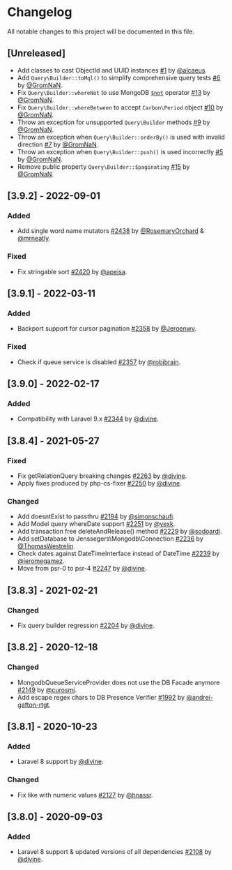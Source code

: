 # Changelog
All notable changes to this project will be documented in this file.

## [Unreleased]

- Add classes to cast ObjectId and UUID instances [#1](https://github.com/GromNaN/laravel-mongodb-private/pull/1) by [@alcaeus](https://github.com/alcaeus).
- Add `Query\Builder::toMql()` to simplify comprehensive query tests [#6](https://github.com/GromNaN/laravel-mongodb-private/pull/6) by [@GromNaN](https://github.com/GromNaN).
- Fix `Query\Builder::whereNot` to use MongoDB [`$not`](https://www.mongodb.com/docs/manual/reference/operator/query/not/) operator [#13](https://github.com/GromNaN/laravel-mongodb-private/pull/13) by [@GromNaN](https://github.com/GromNaN).
- Fix `Query\Builder::whereBetween` to accept `Carbon\Period` object [#10](https://github.com/GromNaN/laravel-mongodb-private/pull/10) by [@GromNaN](https://github.com/GromNaN).
- Throw an exception for unsupported `Query\Builder` methods [#9](https://github.com/GromNaN/laravel-mongodb-private/pull/9) by [@GromNaN](https://github.com/GromNaN).
- Throw an exception when `Query\Builder::orderBy()` is used with invalid direction [#7](https://github.com/GromNaN/laravel-mongodb-private/pull/7) by [@GromNaN](https://github.com/GromNaN).
- Throw an exception when `Query\Builder::push()` is used incorrectly [#5](https://github.com/GromNaN/laravel-mongodb-private/pull/5) by [@GromNaN](https://github.com/GromNaN).
- Remove public property `Query\Builder::$paginating` [#15](https://github.com/GromNaN/laravel-mongodb-private/pull/15) by [@GromNaN](https://github.com/GromNaN).

## [3.9.2] - 2022-09-01

### Added
- Add single word name mutators [#2438](https://github.com/jenssegers/laravel-mongodb/pull/2438) by [@RosemaryOrchard](https://github.com/RosemaryOrchard) & [@mrneatly](https://github.com/mrneatly).

### Fixed
- Fix stringable sort [#2420](https://github.com/jenssegers/laravel-mongodb/pull/2420) by [@apeisa](https://github.com/apeisa).

## [3.9.1] - 2022-03-11

### Added
- Backport support for cursor pagination [#2358](https://github.com/jenssegers/laravel-mongodb/pull/2358) by [@Jeroenwv](https://github.com/Jeroenwv).

### Fixed
- Check if queue service is disabled [#2357](https://github.com/jenssegers/laravel-mongodb/pull/2357) by [@robjbrain](https://github.com/robjbrain).

## [3.9.0] - 2022-02-17

### Added
- Compatibility with Laravel 9.x [#2344](https://github.com/jenssegers/laravel-mongodb/pull/2344) by [@divine](https://github.com/divine).

## [3.8.4] - 2021-05-27

### Fixed
- Fix getRelationQuery breaking changes [#2263](https://github.com/jenssegers/laravel-mongodb/pull/2263) by [@divine](https://github.com/divine).
- Apply fixes produced by php-cs-fixer [#2250](https://github.com/jenssegers/laravel-mongodb/pull/2250) by [@divine](https://github.com/divine).

### Changed
- Add doesntExist to passthru [#2194](https://github.com/jenssegers/laravel-mongodb/pull/2194) by [@simonschaufi](https://github.com/simonschaufi).
- Add Model query whereDate support [#2251](https://github.com/jenssegers/laravel-mongodb/pull/2251) by [@yexk](https://github.com/yexk).
- Add transaction free deleteAndRelease() method [#2229](https://github.com/jenssegers/laravel-mongodb/pull/2229) by [@sodoardi](https://github.com/sodoardi).
- Add setDatabase to Jenssegers\Mongodb\Connection [#2236](https://github.com/jenssegers/laravel-mongodb/pull/2236) by [@ThomasWestrelin](https://github.com/ThomasWestrelin).
- Check dates against DateTimeInterface instead of DateTime [#2239](https://github.com/jenssegers/laravel-mongodb/pull/2239) by [@jeromegamez](https://github.com/jeromegamez).
- Move from psr-0 to psr-4 [#2247](https://github.com/jenssegers/laravel-mongodb/pull/2247) by [@divine](https://github.com/divine).

## [3.8.3] - 2021-02-21

### Changed
- Fix query builder regression [#2204](https://github.com/jenssegers/laravel-mongodb/pull/2204) by [@divine](https://github.com/divine).

## [3.8.2] - 2020-12-18

### Changed
- MongodbQueueServiceProvider does not use the DB Facade anymore [#2149](https://github.com/jenssegers/laravel-mongodb/pull/2149) by [@curosmj](https://github.com/curosmj).
- Add escape regex chars to DB Presence Verifier [#1992](https://github.com/jenssegers/laravel-mongodb/pull/1992) by [@andrei-gafton-rtgt](https://github.com/andrei-gafton-rtgt).

## [3.8.1] - 2020-10-23

### Added
- Laravel 8 support by [@divine](https://github.com/divine).

### Changed
- Fix like with numeric values [#2127](https://github.com/jenssegers/laravel-mongodb/pull/2127) by [@hnassr](https://github.com/hnassr).

## [3.8.0] - 2020-09-03

### Added
- Laravel 8 support & updated versions of all dependencies [#2108](https://github.com/jenssegers/laravel-mongodb/pull/2108) by [@divine](https://github.com/divine).
